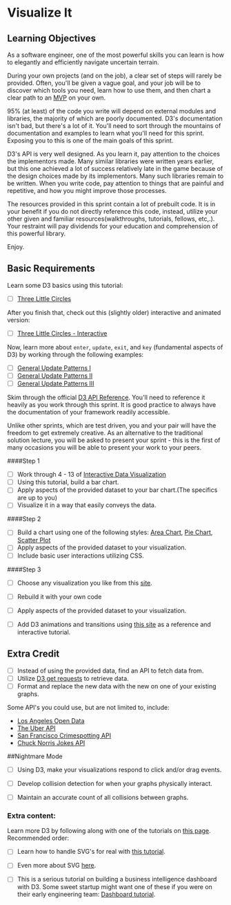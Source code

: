 # Visualize It

## Learning Objectives

As a software engineer, one of the most powerful skills you can learn is how to elegantly and efficiently navigate uncertain terrain.

During your own projects (and on the job), a clear set of steps will rarely be provided. Often, you'll be given a vague goal, and your job will be to discover which tools you need, learn how to use them, and then chart a clear path to an [MVP](http://en.wikipedia.org/wiki/Minimum_viable_product) on your own.

95% (at least) of the code you write will depend on external modules and libraries, the majority of which are poorly documented. D3's documentation isn't bad, but there's a lot of it. You'll need to sort through the mountains of documentation and examples to learn what you'll need for this sprint. Exposing you to this is one of the main goals of this sprint.

D3's API is very well designed.  As you learn it, pay attention to the choices the implementors made.  Many similar libraries were written years earlier, but this one achieved a lot of success relatively late in the game because of the design choices made by its implementors.  Many such libraries remain to be written.  When you write code, pay attention to things that are painful and repetitive, and how you might improve those processes.

The resources provided in this sprint contain a lot of prebuilt code. It is in your benefit if you do not directly reference this code, instead, utilize your other given and familiar resources(walkthroughs, tutorials, fellows, etc,.). Your restraint will pay dividends for your education and comprehension of this powerful library.

Enjoy.

## Basic Requirements

Learn some D3 basics using this tutorial:

  - [ ] [Three Little Circles](https://bost.ocks.org/mike/circles/)

After you finish that, check out this (slightly older) interactive and animated version:

  - [ ] [Three Little Circles - Interactive](https://strongriley.github.io/d3/tutorial/circle.html)

Now, learn more about `enter`, `update`, `exit`, and `key` (fundamental aspects of D3) by working through the following examples:

  - [ ] [General Update Patterns I](https://bl.ocks.org/mbostock/3808218)
  - [ ] [General Update Patterns II](http://bl.ocks.org/mbostock/3808221)
  - [ ] [General Update Patterns III](http://bl.ocks.org/mbostock/3808234)

Skim through the official [D3 API Reference](https://github.com/mbostock/d3/wiki/API-Reference). You'll need to reference it heavily as you work through this sprint. It is good practice to always have the documentation of your framework readily accessible.

Unlike other sprints, which are test driven, you and your pair will have the freedom to get extremely creative. As an alternative to the traditional solution lecture, you will be asked to present your sprint - this is the first of many occasions you will be able to present your work to your peers.

####Step 1
- [ ] Work through 4 - 13 of [Interactive Data Visualization](http://alignedleft.com/tutorials/d3)
- [ ] Using this tutorial, build a bar chart.
- [ ] Apply aspects of the provided dataset to your bar chart.(The specifics are up to you)
- [ ] Visualize it in a way that easily conveys the data.

####Step 2
- [ ] Build a chart using one of the following styles: [Area Chart](http://bl.ocks.org/mbostock/3883195), [Pie Chart](http://bl.ocks.org/mbostock/3887235),
  [Scatter Plot](http://bl.ocks.org/mbostock/3887118)
- [ ] Apply aspects of the provided dataset to your visualization.
- [ ] Include basic user interactions utilizing CSS.

####Step 3
- [ ] Choose any visualization you like from this [site](https://github.com/mbostock/d3/wiki/Gallery).
- [ ] Rebuild it with your own code
- [ ] Apply aspects of the provided dataset to your visualization.
- [ ] Add D3 animations and transitions using [this site](http://alignedleft.com/projects/2014/easy-as-pi/) as a reference and interactive tutorial.


## Extra Credit
- [ ] Instead of using the provided data, find an API to fetch data from.
- [ ] Utilize [D3 get requests](https://github.com/mbostock/d3/wiki/Requests) to retrieve data.
- [ ] Format and replace the new data with the new on one of your existing graphs.

Some API's you could use, but are not limited to, include:
- [Los Angeles Open Data](https://data.lacity.org/)
- [The Uber API](https://developer.uber.com/)
- [San Francisco Crimespotting API](http://sanfrancisco.crimespotting.org/api)
- [Chuck Norris Jokes API](http://www.icndb.com/api/)

##Nightmare Mode
- [ ] Using D3, make your visualizations respond to click and/or drag events.
- [ ] Develop collision detection for when your graphs physically interact.
- [ ] Maintain an accurate count of all collisions between graphs.



### Extra content:

Learn more D3 by following along with one of the tutorials on [this page]. Recommended order:


  - [ ] Learn how to handle SVG's for real with [this tutorial](https://www.dashingd3js.com/svg-paths-and-d3js).
  - [ ] Even more about SVG [here](http://alignedleft.com/tutorials/d3/an-svg-primer).
  - [ ] This is a serious tutorial on building a business intelligence dashboard with D3. Some sweet startup might want one of these if you were on their early engineering team: [Dashboard tutorial](http://mobiledevmemo.com/building-a-lightweight-flexible-d3-js-dashboard-part-1-of-2/).


[d3]:http://d3js.org/
[svg element]:https://developer.mozilla.org/en-US/docs/SVG
[css3 animations]:https://developer.mozilla.org/en-US/docs/CSS/Tutorials/Using_CSS_animations
[this page]:https://github.com/mbostock/d3/wiki/Tutorials
[Manipulating data like a boss with d3]:http://www.jeromecukier.net/blog/2012/05/28/manipulating-data-like-a-boss-with-d3/
[particle system]:http://en.wikipedia.org/wiki/Particle_system
[thread]:http://en.wikipedia.org/wiki/Thread_(computing)
[Using animations and transitions effectively]:http://blog.visual.ly/creating-animations-and-transitions-with-d3-js/
[Animated Pie Charts with Text]:http://blog.stephenboak.com/2011/08/07/easy-as-a-pie.html
